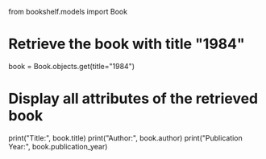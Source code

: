 from bookshelf.models import Book

# Retrieve the book with title "1984"
book = Book.objects.get(title="1984")

# Display all attributes of the retrieved book
print("Title:", book.title)
print("Author:", book.author)
print("Publication Year:", book.publication_year)
